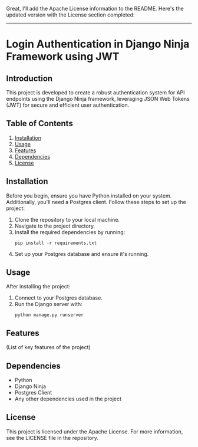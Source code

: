 Great, I'll add the Apache License information to the README. Here's the updated version with the License section completed:

---

# Login Authentication in Django Ninja Framework using JWT

## Introduction
This project is developed to create a robust authentication system for API endpoints using the Django Ninja framework, leveraging JSON Web Tokens (JWT) for secure and efficient user authentication.

## Table of Contents
1. [Installation](#installation)
2. [Usage](#usage)
3. [Features](#features)
4. [Dependencies](#dependencies)
5. [License](#license)

## Installation
Before you begin, ensure you have Python installed on your system. Additionally, you'll need a Postgres client. Follow these steps to set up the project:

1. Clone the repository to your local machine.
2. Navigate to the project directory.
3. Install the required dependencies by running:
   ```
   pip install -r requirements.txt
   ```
4. Set up your Postgres database and ensure it's running.

## Usage
After installing the project:

1. Connect to your Postgres database.
2. Run the Django server with:
   ```
   python manage.py runserver
   ```

## Features
(List of key features of the project)

## Dependencies
- Python
- Django Ninja
- Postgres Client
- Any other dependencies used in the project

## License
This project is licensed under the Apache License. For more information, see the LICENSE file in the repository.
